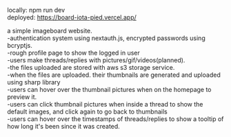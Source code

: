 locally: npm run dev  
deployed: https://board-iota-pied.vercel.app/  

a simple imageboard website.  
-authentication system using nextauth.js, encrypted passwords using bcryptjs.  
-rough profile page to show the logged in user  
-users make threads/replies with pictures/gif/videos(planned).  
-the files uploaded are stored with aws s3 storage service.  
-when the files are uploaded. their thumbnails are generated and uploaded using sharp library  
-users can hover over the thumbnail pictures when on the homepage to preview it.  
-users can click thumbnail pictures when inside a thread to show the default images, and click again to go back to thumbnails  
-users can hover over the timestamps of threads/replies to show a tooltip of how long it's been since it was created.  
